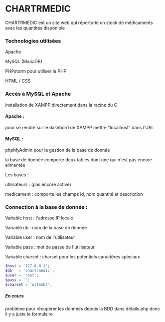 # CHARTRMEDIC 

CHARTRMEDIC est un site web qui répertorie un stock de médicaments avec les quantités disponible

### Technologies utilisées

Apache 

MySQL (MariaDB)

PHPstorm pour utiliser le PHP

HTML / CSS 

### Accès à MySQL et Apache

installation de XAMPP directement dans la racine du C

#### Apache :

pour se rendre sur le dashbord de XAMPP mettre "localhost" dans l'URL

#### MySQL : 

phpMyAdmin pour la gestion de la base de donnée

la base de donnée comporte deux tables dont une qui n'est pas encore alimentée 

Les bases :

utilisateurs : (pas encore active)

medicament : comporte les champs id, nom quantité et description

### Connection à la base de donnée : 

Variable host : l'adresse IP locale

Variable db : nom de la base de donnée

Variable user : nom de l'utilisateur

Variable pass : mot de passe de l'utilisateur 

Variable charset : charset pour les potentiels caractères spéciaux

`````PHP
$host = '127.0.0.1';
$db   = 'chartrmedic';
$user = 'root';
$pass = '';
$charset = 'utf8mb4';
``````

##### En cours

problème pour récupérer les données depuis la BDD dans détails.php
donc il y a juste le formulaire 